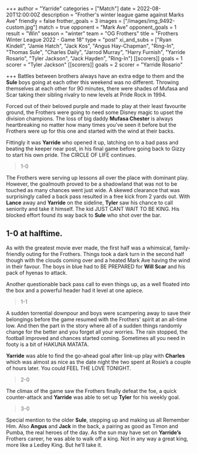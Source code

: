 +++
author = "Yarride"
categories = ["Match"]
date = 2022-08-20T12:00:00Z
description = "Frother's winter league game against Marks Ave"
friendly = false
frother_goals = 3
images = ["/images/img_9492-custom.jpg"]
match = true
opponent = "Mark Ave"
opponent_goals = 1
result = "Win"
season = "winter"
team = "OG Frothers"
title = "Frothers Winter League 2022 - Game 18"
type = "post"
xi_and_subs = ["Ryan Kindell", "Jamie Hatch", "Jack Kos", "Angus Hay-Chapman", "Ring-In", "Thomas Sule", "Charles Daily", "Jarrod Murray", "Harry Furnish", "Yarride Rosario", "Tyler Jackson", "Jack Hayden", "Ring-In"]
[[scorers]]
goals = 1
scorer = "Tyler Jackson"
[[scorers]]
goals = 2
scorer = "Yarride Rosario"

+++
Battles between brothers always have an extra edge to them and the **Sule** boys going at each other this weekend was no different. Throwing themselves at each other for 90 minutes, there were shades of Mufasa and Scar taking their sibling rivalry to new levels at Pride Rock in 1994.

Forced out of their beloved purple and made to play at their least favourite ground, the Frothers were going to need some Disney magic to upset the division champions. The loss of big daddy **Mufasa Chester** is always heartbreaking no matter how many times you’ve seen it before but the Frothers were up for this one and started with the wind at their backs.

Fittingly it was **Yarride** who opened it up, latching on to a bad pass and beating the keeper near post, in his final game before going back to Gizzy to start his own pride. The CIRCLE OF LIFE continues. 

> 1-0

The Frothers were serving up lessons all over the place with dominant play. However, the goalmouth proved to be a shadowland that was not to be touched as many chances went just wide. A skewed clearance that was surprisingly called a back pass resulted in a free kick from 2 yards out. With **Lance** away and **Yarride** on the sideline, **Tyler** saw his chance to call seniority and take it himself. The kid JUST CANT WAIT TO BE KING. His blocked effort found its way back to **Sule** who shot over the bar.

## 1-0 at halftime.

 As with the greatest movie ever made, the first half was a whimsical, family-friendly outing for the Frothers. Things took a dark turn in the second half though with the clouds coming over and a heated Mark Ave having the wind in their favour. The boys in blue had to BE PREPARED for **Will Scar** and his pack of hyenas to attack.

Another questionable back pass call to even things up, as a well floated into the box and a powerful header had it level at one apiece.

> 1-1

A sudden torrential downpour and boys were scampering away to save their belongings before the game resumed with the Frothers’ spirit at an all-time low. And then the part in the story where all of a sudden things randomly change for the better and you forget all your worries. The rain stopped, the football improved and chances started coming. Sometimes all you need in footy is a bit of HAKUNA MATATA.

**Yarride** was able to find the go-ahead goal after link-up play with **Charles** which was almost as nice as the date night the two spent at Rosie’s a couple of hours later. You could FEEL THE LOVE TONIGHT.

> 2-0

The climax of the game saw the Frothers finally defeat the foe, a quick counter-attack and **Yarride** was able to set up **Tyler** for his weekly goal.

> 3-0

Special mention to the older **Sule**, stepping up and making us all Remember Him. Also **Angus** and **Jack** in the back, a pairing as good as Timon and Pumba, the real heroes of the day. As the sun may have set on **Yarride’s** Frothers career, he was able to walk off a king. Not in any way a great king, more like a Ledley King. But he’ll take it.